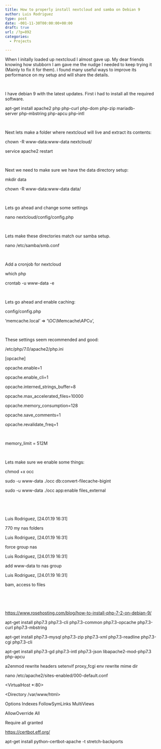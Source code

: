 ```yaml
---
title: How to properly install nextcloud and samba on Debian 9
author: Luis Rodriguez
type: post
date: -001-11-30T00:00:00+00:00
draft: true
url: /?p=892
categories:
  - Projects

---
```

When I initally loaded up nextcloud I almost gave up. My dear friends knowing how stubborn I am gave me the nudge I needed to keep trying it (Mainly to fix it for them). i found many useful ways to improve its performance on my setup and will share the details.

&nbsp;

I have debian 9 with the latest updates. First i had to install all the required software.

apt-get install apache2 php php-curl php-dom php-zip mariadb-server php-mbstring php-apcu php-intl

&nbsp;

Next lets make a folder where nextcloud will live and extract its contents:

chown -R www-data:www-data nextcloud/

service apache2 restart

&nbsp;

Next we need to make sure we have the data directory setup:

mkdir data
  
chown -R www-data:www-data data/

&nbsp;

Lets go ahead and change some settings

nano nextcloud/config/config.php

&nbsp;

Lets make these directories match our samba setup.

nano /etc/samba/smb.conf

&nbsp;

Add a cronjob for nextcloud

which php

crontab -u www-data -e

&nbsp;

Lets go ahead and enable caching:

config/config.php

&#8216;memcache.local&#8217; => &#8216;\OC\Memcache\APCu&#8217;,

&nbsp;

These settings seem recommended and good:

/etc/php/7.0/apache2/php.ini

[opcache]
  
opcache.enable=1
  
opcache.enable_cli=1
  
opcache.interned\_strings\_buffer=8
  
opcache.max\_accelerated\_files=10000
  
opcache.memory_consumption=128
  
opcache.save_comments=1
  
opcache.revalidate_freq=1

&nbsp;

memory_limit = 512M

&nbsp;

Lets make sure we enable some things:

chmod +x occ

sudo -u www-data ./occ db:convert-filecache-bigint

sudo -u www-data ./occ app:enable files_external

&nbsp;

&nbsp;

Luis Rodriguez, [24.01.19 16:31]
  
770 my nas folders

Luis Rodriguez, [24.01.19 16:31]
  
force group nas

Luis Rodriguez, [24.01.19 16:31]
  
add www-data to nas group

Luis Rodriguez, [24.01.19 16:31]
  
bam, access to files

&nbsp;

&nbsp;

https://www.rosehosting.com/blog/how-to-install-php-7-2-on-debian-9/

apt-get install php7.3 php7.3-cli php7.3-common php7.3-opcache php7.3-curl php7.3-mbstring
  
apt-get install php7.3-mysql php7.3-zip php7.3-xml php7.3-readline php7.3-cgi php7.3-cli
  
apt-get install php7.3-gd php7.3-intl php7.3-json libapache2-mod-php7.3 php-apcu
  
a2enmod rewrite headers setenvif proxy_fcgi env rewrite mime dir

nano /etc/apache2/sites-enabled/000-default.conf

<VirtualHost *:80>
  
<Directory /var/www/html>
  
Options Indexes FollowSymLinks MultiViews
  
AllowOverride All
  
Require all granted
  
</Directory>

https://certbot.eff.org/

apt-get install python-certbot-apache -t stretch-backports

&nbsp;

&nbsp;